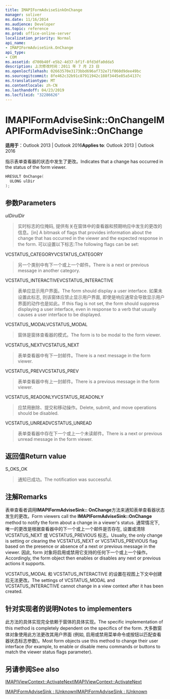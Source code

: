 ```yaml
---
title: IMAPIFormAdviseSinkOnChange
manager: soliver
ms.date: 11/16/2014
ms.audience: Developer
ms.topic: reference
ms.prod: office-online-server
localization_priority: Normal
api_name:
- IMAPIFormAdviseSink.OnChange
api_type:
- COM
ms.assetid: d700b40f-e5b2-4d37-bf1f-8fd3dfa0dda5
description: 上次修改时间：2011 年 7 月 23 日
ms.openlocfilehash: 02663570e3173bbd696af732e71f060d9dee49bc
ms.sourcegitcommit: 8fe462c32b91c87911942c188f3445e85a54137c
ms.translationtype: MT
ms.contentlocale: zh-CN
ms.lasthandoff: 04/23/2019
ms.locfileid: "32286626"
---
```

# <a name="imapiformadvisesinkonchange"></a><span data-ttu-id="6daff-103">IMAPIFormAdviseSink::OnChange</span><span class="sxs-lookup"><span data-stu-id="6daff-103">IMAPIFormAdviseSink::OnChange</span></span>

  
  
<span data-ttu-id="6daff-104">**适用于**：Outlook 2013 | Outlook 2016</span><span class="sxs-lookup"><span data-stu-id="6daff-104">**Applies to**: Outlook 2013 | Outlook 2016</span></span> 
  
<span data-ttu-id="6daff-105">指示表单查看器的状态中发生了更改。</span><span class="sxs-lookup"><span data-stu-id="6daff-105">Indicates that a change has occurred in the status of the form viewer.</span></span> 
  
```cpp
HRESULT OnChange(
  ULONG ulDir
);
```

## <a name="parameters"></a><span data-ttu-id="6daff-106">参数</span><span class="sxs-lookup"><span data-stu-id="6daff-106">Parameters</span></span>

 <span data-ttu-id="6daff-107">_ulDir_</span><span class="sxs-lookup"><span data-stu-id="6daff-107">_ulDir_</span></span>
  
> <span data-ttu-id="6daff-108">实时标志的位掩码, 提供有关在窗体中的查看器和预期响应中发生的更改的信息。</span><span class="sxs-lookup"><span data-stu-id="6daff-108">[in] A bitmask of flags that provides information about the change that has occurred in the viewer and the expected response in the form.</span></span> <span data-ttu-id="6daff-109">可以设置以下标志:</span><span class="sxs-lookup"><span data-stu-id="6daff-109">The following flags can be set:</span></span>
    
<span data-ttu-id="6daff-110">VCSTATUS_CATEGORY</span><span class="sxs-lookup"><span data-stu-id="6daff-110">VCSTATUS_CATEGORY</span></span> 
  
> <span data-ttu-id="6daff-111">另一个类别中有下一个或上一个邮件。</span><span class="sxs-lookup"><span data-stu-id="6daff-111">There is a next or previous message in another category.</span></span> 
    
<span data-ttu-id="6daff-112">VCSTATUS_INTERACTIVE</span><span class="sxs-lookup"><span data-stu-id="6daff-112">VCSTATUS_INTERACTIVE</span></span> 
  
> <span data-ttu-id="6daff-113">表单应显示用户界面。</span><span class="sxs-lookup"><span data-stu-id="6daff-113">The form should display a user interface.</span></span> <span data-ttu-id="6daff-114">如果未设置此标志, 则该窗体应禁止显示用户界面, 即使是响应通常会导致显示用户界面的动作也是如此。</span><span class="sxs-lookup"><span data-stu-id="6daff-114">If this flag is not set, the form should suppress displaying a user interface, even in response to a verb that usually causes a user interface to be displayed.</span></span> 
    
<span data-ttu-id="6daff-115">VCSTATUS_MODAL</span><span class="sxs-lookup"><span data-stu-id="6daff-115">VCSTATUS_MODAL</span></span> 
  
> <span data-ttu-id="6daff-116">窗体是窗体查看器的模式。</span><span class="sxs-lookup"><span data-stu-id="6daff-116">The form is to be modal to the form viewer.</span></span> 
    
<span data-ttu-id="6daff-117">VCSTATUS_NEXT</span><span class="sxs-lookup"><span data-stu-id="6daff-117">VCSTATUS_NEXT</span></span> 
  
> <span data-ttu-id="6daff-118">表单查看器中有下一封邮件。</span><span class="sxs-lookup"><span data-stu-id="6daff-118">There is a next message in the form viewer.</span></span> 
    
<span data-ttu-id="6daff-119">VCSTATUS_PREV</span><span class="sxs-lookup"><span data-stu-id="6daff-119">VCSTATUS_PREV</span></span> 
  
> <span data-ttu-id="6daff-120">表单查看器中有上一封邮件。</span><span class="sxs-lookup"><span data-stu-id="6daff-120">There is a previous message in the form viewer.</span></span> 
    
<span data-ttu-id="6daff-121">VCSTATUS_READONLY</span><span class="sxs-lookup"><span data-stu-id="6daff-121">VCSTATUS_READONLY</span></span> 
  
> <span data-ttu-id="6daff-122">应禁用删除、提交和移动操作。</span><span class="sxs-lookup"><span data-stu-id="6daff-122">Delete, submit, and move operations should be disabled.</span></span> 
    
<span data-ttu-id="6daff-123">VCSTATUS_UNREAD</span><span class="sxs-lookup"><span data-stu-id="6daff-123">VCSTATUS_UNREAD</span></span> 
  
> <span data-ttu-id="6daff-124">表单查看器中存在下一个或上一个未读邮件。</span><span class="sxs-lookup"><span data-stu-id="6daff-124">There is a next or previous unread message in the form viewer.</span></span>
    
## <a name="return-value"></a><span data-ttu-id="6daff-125">返回值</span><span class="sxs-lookup"><span data-stu-id="6daff-125">Return value</span></span>

<span data-ttu-id="6daff-126">S_OK</span><span class="sxs-lookup"><span data-stu-id="6daff-126">S_OK</span></span> 
  
> <span data-ttu-id="6daff-127">通知已成功。</span><span class="sxs-lookup"><span data-stu-id="6daff-127">The notification was successful.</span></span>
    
## <a name="remarks"></a><span data-ttu-id="6daff-128">注解</span><span class="sxs-lookup"><span data-stu-id="6daff-128">Remarks</span></span>

<span data-ttu-id="6daff-129">表单查看者调用**IMAPIFormAdviseSink:: OnChange**方法来通知表单查看器状态发生的更改。</span><span class="sxs-lookup"><span data-stu-id="6daff-129">Form viewers call the **IMAPIFormAdviseSink::OnChange** method to notify the form about a change in a viewer's status.</span></span> <span data-ttu-id="6daff-130">通常情况下, 唯一的更改是根据查看器中的下一个或上一个邮件是否存在, 设置或清除 VCSTATUS_NEXT 或 VCSTATUS_PREVIOUS 标志。</span><span class="sxs-lookup"><span data-stu-id="6daff-130">Usually, the only change is setting or clearing the VCSTATUS_NEXT or VCSTATUS_PREVIOUS flag based on the presence or absence of a next or previous message in the viewer.</span></span> <span data-ttu-id="6daff-131">因此, form 对象将启用或禁用它支持的任何下一个或上一个操作。</span><span class="sxs-lookup"><span data-stu-id="6daff-131">Accordingly, the form object then enables or disables any next or previous actions it supports.</span></span> 
  
<span data-ttu-id="6daff-132">VCSTATUS_MODAL 和 VCSTATUS_INTERACTIVE 的设置在视图上下文中创建后无法更改。</span><span class="sxs-lookup"><span data-stu-id="6daff-132">The settings of VCSTATUS_MODAL and VCSTATUS_INTERACTIVE cannot change in a view context after it has been created.</span></span>
  
## <a name="notes-to-implementers"></a><span data-ttu-id="6daff-133">针对实现者的说明</span><span class="sxs-lookup"><span data-stu-id="6daff-133">Notes to implementers</span></span>

<span data-ttu-id="6daff-134">此方法的具体实现完全依赖于窗体的具体实现。</span><span class="sxs-lookup"><span data-stu-id="6daff-134">The specific implementation of this method is completely dependent on the specifics of the form.</span></span> <span data-ttu-id="6daff-135">大多数窗体对象使用此方法更改其用户界面 (例如, 启用或禁用菜单命令或按钮以匹配查看器状态标志参数)。</span><span class="sxs-lookup"><span data-stu-id="6daff-135">Most form objects use this method to change their user interface (for example, to enable or disable menu commands or buttons to match the viewer status flags parameter).</span></span>
  
## <a name="see-also"></a><span data-ttu-id="6daff-136">另请参阅</span><span class="sxs-lookup"><span data-stu-id="6daff-136">See also</span></span>



[<span data-ttu-id="6daff-137">IMAPIViewContext::ActivateNext</span><span class="sxs-lookup"><span data-stu-id="6daff-137">IMAPIViewContext::ActivateNext</span></span>](imapiviewcontext-activatenext.md)
  
[<span data-ttu-id="6daff-138">IMAPIFormAdviseSink : IUnknown</span><span class="sxs-lookup"><span data-stu-id="6daff-138">IMAPIFormAdviseSink : IUnknown</span></span>](imapiformadvisesinkiunknown.md)

